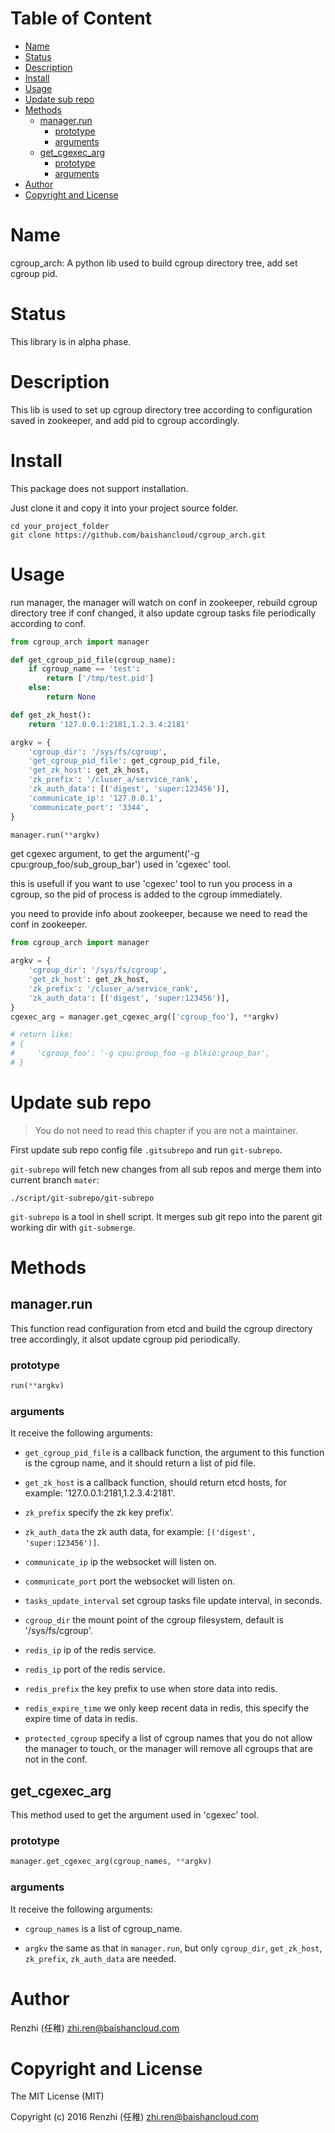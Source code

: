<!-- START doctoc generated TOC please keep comment here to allow auto update -->
<!-- DON'T EDIT THIS SECTION, INSTEAD RE-RUN doctoc TO UPDATE -->
#   Table of Content

- [Name](#name)
- [Status](#status)
- [Description](#description)
- [Install](#install)
- [Usage](#usage)
- [Update sub repo](#update-sub-repo)
- [Methods](#methods)
  - [manager.run](#managerrun)
    - [prototype](#prototype)
    - [arguments](#arguments)
  - [get_cgexec_arg](#get_cgexec_arg)
    - [prototype](#prototype-1)
    - [arguments](#arguments-1)
- [Author](#author)
- [Copyright and License](#copyright-and-license)

<!-- END doctoc generated TOC please keep comment here to allow auto update -->

#   Name

cgroup_arch:
A python lib used to build cgroup directory tree, add set cgroup pid.

#   Status

This library is in alpha phase.

#   Description

This lib is used to set up cgroup directory tree according to
configuration saved in zookeeper, and add pid to cgroup accordingly.

#   Install

This package does not support installation.

Just clone it and copy it into your project source folder.

```
cd your_project_folder
git clone https://github.com/baishancloud/cgroup_arch.git
```

#   Usage

run manager, the manager will watch on conf in zookeeper,
rebuild cgroup directory tree if conf changed, it also
update cgroup tasks file periodically according to conf.

```python
from cgroup_arch import manager

def get_cgroup_pid_file(cgroup_name):
    if cgroup_name == 'test':
        return ['/tmp/test.pid']
    else:
        return None

def get_zk_host():
    return '127.0.0.1:2181,1.2.3.4:2181'

argkv = {
    'cgroup_dir': '/sys/fs/cgroup',
    'get_cgroup_pid_file': get_cgroup_pid_file,
    'get_zk_host': get_zk_host,
    'zk_prefix': '/cluser_a/service_rank',
    'zk_auth_data': [('digest', 'super:123456')],
    'communicate_ip': '127.0.0.1',
    'communicate_port': '3344',
}

manager.run(**argkv)
```

get cgexec argument, to get the argument('-g cpu:group_foo/sub_group_bar')
used in 'cgexec' tool.

this is usefull if you want to use 'cgexec' tool to run you process in a
cgroup, so the pid of process is added to the cgroup immediately.

you need to provide info about zookeeper, because we need to read the
conf in zookeeper.

```python
from cgroup_arch import manager

argkv = {
    'cgroup_dir': '/sys/fs/cgroup',
    'get_zk_host': get_zk_host,
    'zk_prefix': '/cluser_a/service_rank',
    'zk_auth_data': [('digest', 'super:123456')],
}
cgexec_arg = manager.get_cgexec_arg(['cgroup_foo'], **argkv)

# return like:
# {
#     'cgroup_foo': '-g cpu:group_foo -g blkio:group_bar',
# }
```

#  Update sub repo

>   You do not need to read this chapter if you are not a maintainer.

First update sub repo config file `.gitsubrepo`
and run `git-subrepo`.

`git-subrepo` will fetch new changes from all sub repos and merge them into
current branch `mater`:

```
./script/git-subrepo/git-subrepo
```

`git-subrepo` is a tool in shell script.
It merges sub git repo into the parent git working dir with `git-submerge`.

#   Methods

## manager.run

This function read configuration from etcd and build the cgroup directory
tree accordingly, it alsot  update cgroup pid periodically.

### prototype

```python
run(**argkv)
```

### arguments

It receive the following arguments:

- `get_cgroup_pid_file` is a callback function, the argument to this function is
    the cgroup name, and it should return a list of pid file.

- `get_zk_host` is a callback function, should return etcd hosts, for example:
    '127.0.0.1:2181,1.2.3.4:2181'.

- `zk_prefix` specify the zk key prefix'.

- `zk_auth_data` the zk auth data, for example: `[('digest', 'super:123456')]`.

- `communicate_ip` ip the websocket will listen on.

- `communicate_port` port the websocket will listen on.

- `tasks_update_interval` set cgroup tasks file update interval, in seconds.

- `cgroup_dir` the mount point of the cgroup filesystem,
     default is '/sys/fs/cgroup'.

- `redis_ip` ip of the redis service.

- `redis_ip` port of the redis service.

- `redis_prefix` the key prefix to use when store data into redis.

- `redis_expire_time` we only keep recent data in redis, this
    specify the expire time of data in redis.

- `protected_cgroup` specify a list of cgroup names that you do not
    allow the manager to touch, or the manager will remove all cgroups
    that are not in the conf.

##  get_cgexec_arg

This method used to get the argument used in 'cgexec' tool.

### prototype

```python
manager.get_cgexec_arg(cgroup_names, **argkv)
```

### arguments

It receive the following arguments:

- `cgroup_names` is a list of cgroup_name.

- `argkv` the same as that in `manager.run`, but only `cgroup_dir`,
    `get_zk_host`, `zk_prefix`, `zk_auth_data` are needed.

#   Author

Renzhi (任稚) <zhi.ren@baishancloud.com>

#   Copyright and License

The MIT License (MIT)

Copyright (c) 2016 Renzhi (任稚) <zhi.ren@baishancloud.com>

